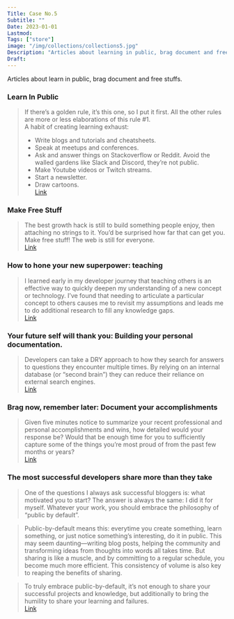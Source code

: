 ```yaml
---
Title: Case No.5
Subtitle: ""
Date: 2023-01-01
Lastmod:
Tags: ["store"]
image: "/img/collections/collections5.jpg"
Description: "Articles about learning in public, brag document and free stuffs."
Draft:
---
```


Articles about learn in public, brag document and free stuffs.

### Learn In Public

> If there’s a golden rule, it’s this one, so I put it first. All the other rules are more or less elaborations of this rule #1.  
> A habit of creating learning exhaust:
>
> - Write blogs and tutorials and cheatsheets.
> - Speak at meetups and conferences.
> - Ask and answer things on Stackoverflow or Reddit. Avoid the walled gardens like Slack and Discord, they’re not public.
> - Make Youtube videos or Twitch streams.
> - Start a newsletter.
> - Draw cartoons.  
>   [Link](https://www.swyx.io/learn-in-public/)

### Make Free Stuff

> The best growth hack is still to build something people enjoy, then attaching no strings to it. You’d be surprised how far that can get you.  
> Make free stuff! The web is still for everyone.  
> [Link](https://mxb.dev/blog/make-free-stuff/)

### How to hone your new superpower: teaching

> I learned early in my developer journey that teaching others is an effective way to quickly deepen my understanding of a new concept or technology. I’ve found that needing to articulate a particular concept to others causes me to revisit my assumptions and leads me to do additional research to fill any knowledge gaps.  
> [Link](https://github.com/readme/guides/public-documentation)

### Your future self will thank you: Building your personal documentation.

> Developers can take a DRY approach to how they search for answers to questions they encounter multiple times. By relying on an internal database (or “second brain”) they can reduce their reliance on external search engines.  
> [Link](https://github.com/readme/guides/private-documentation)

### Brag now, remember later: Document your accomplishments

> Given five minutes notice to summarize your recent professional and personal accomplishments and wins, how detailed would your response be? Would that be enough time for you to sufficiently capture some of the things you’re most proud of from the past few months or years?  
> [Link](https://github.com/readme/guides/document-success)

### The most successful developers share more than they take

> One of the questions I always ask successful bloggers is: what motivated you to start? The answer is always the same: I did it for myself. Whatever your work, you should embrace the philosophy of “public by default”.

> Public-by-default means this: everytime you create something, learn something, or just notice something’s interesting, do it in public. This may seem daunting—writing blog posts, helping the community and transforming ideas from thoughts into words all takes time. But sharing is like a muscle, and by committing to a regular schedule, you become much more efficient. This consistency of volume is also key to reaping the benefits of sharing.

> To truly embrace public-by-default, it’s not enough to share your successful projects and knowledge, but additionally to bring the humility to share your learning and failures.  
> [Link](https://stackoverflow.blog/2020/05/14/the-most-successful-developers-share-more-than-they-take/)
